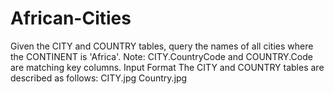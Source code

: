 # African-Cities
Given the CITY and COUNTRY tables, query the names of all cities where the CONTINENT is 'Africa'.  Note: CITY.CountryCode and COUNTRY.Code are matching key columns.  Input Format  The CITY and COUNTRY tables are described as follows: CITY.jpg  Country.jpg
